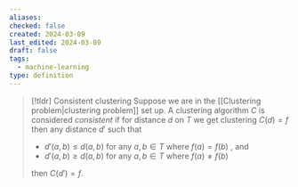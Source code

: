 ```yaml
---
aliases: 
checked: false
created: 2024-03-09
last_edited: 2024-03-09
draft: false
tags:
  - machine-learning
type: definition
---
```

>[!tldr] Consistent clustering
>Suppose we are in the [[Clustering problem|clustering problem]] set up. A clustering algorithm $C$ is considered *consistent* if for distance $d$ on $T$ we get clustering $C(d) = f$ then any distance $d'$ such that 
>- $d'(a,b) \leq d(a,b)$ for any $a,b \in T$ where $f(a) = f(b)$ , and
>- $d'(a,b) \geq d(a,b)$ for any $a,b \in T$ where $f(a) \not = f(b)$
>
>then $C(d') = f$.





